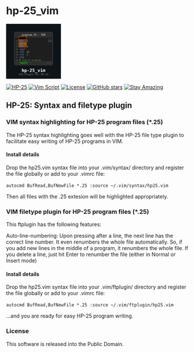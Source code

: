 # hp-25_vim

<img src="img/hp25vim_logo.svg" align="left" width="150" height="150">
<br clear="left"/>

[![HP-25](https://img.shields.io/badge/HP--25-Calculator-orange)](https://en.wikipedia.org/wiki/HP-25)
[![Vim Script](https://img.shields.io/badge/Vim%20Script-019733?style=flat&logo=vim&logoColor=white)](https://www.vim.org/)
[![License](https://img.shields.io/badge/License-Public%20Domain-brightgreen.svg)](https://unlicense.org/)
[![GitHub stars](https://img.shields.io/github/stars/isene/hp-25_vim.svg)](https://github.com/isene/hp-25_vim/stargazers)
[![Stay Amazing](https://img.shields.io/badge/Stay-Amazing-blue.svg)](https://isene.org)

## HP-25: Syntax and filetype plugin

### VIM syntax highlighting for HP-25 program files (\*.25)

The HP-25 syntax highlighting goes well with the HP-25 file type plugin to facilitate easy writing of HP-25 programs in VIM. 

#### Install details
Drop the hp25.vim syntax file into your .vim/syntax/ directory and register the file globally or add to your .vimrc file: 

`autocmd BufRead,BufNewFile *.25 :source ~/.vim/syntax/hp25.vim`

Then all files with the .25 extesion will be highlighted appropriately.

### VIM filetype plugin for HP-25 program files (\*.25)

This ftplugin has the following features: 

Auto-line-numbering: Upon pressing <CR> after a line, the next line has the correct line number. It even renumbers the whole file automatically. So, if you add new lines in the middle of a program, it renumbers the whole file. If you delete a line, just hit Enter to renumber the file (either in Normal or Insert mode) 
#### Install details
Drop the hp25.vim syntax file into your .vim/ftplugin/ directory and register the file globally or add to your .vimrc file: 

`autocmd BufRead,BufNewFile *.25 :source ~/.vim/ftplugin/hp25.vim`

...and you are ready for easy HP-25 program writing.

### License
This software is released into the Public Domain.

